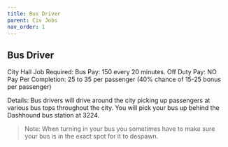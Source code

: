 ```yaml
---
title: Bus Driver
parent: Civ Jobs
nav_order: 1
---
```


## Bus Driver

City Hall Job Required:  Bus
Pay: 150 every 20 minutes. 
Off Duty Pay:  NO
Pay Per Completion:  25 to 35 per passenger (40% chance of 15-25 bonus per passenger)

Details: 
     Bus drivers will drive around the city picking up passengers at various bus tops throughout the city. You will pick your bus up behind the Dashhound bus station at 3224.

> Note: When turning in your bus you sometimes have to make sure your bus is in the exact spot for it to despawn. 
